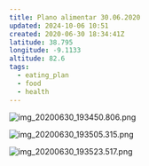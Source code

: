 ```yaml
---
title: Plano alimentar 30.06.2020
updated: 2024-10-06 10:51
created: 2020-06-30 18:34:41Z
latitude: 38.795
longitude: -9.1133
altitude: 82.6
tags:
  - eating_plan
  - food
  - health
---
```


![img_20200630_193450.806.png](../../_resources/img_20200630_193450.806.png)

![img_20200630_193505.315.png](../../_resources/img_20200630_193505.315.png)

![img_20200630_193523.517.png](../../_resources/img_20200630_193523.517.png)